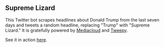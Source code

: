 ## Supreme Lizard 
This Twitter bot scrapes headlines about Donald Trump from the last seven days and tweets a random headline, replacing "Trump" with "Supreme Lizard." It is gratefully powered by [Mediacloud](http://mediacloud.org/) and [Tweepy](http://www.tweepy.org/).

See it in action [here](https://twitter.com/lizardheadlines).